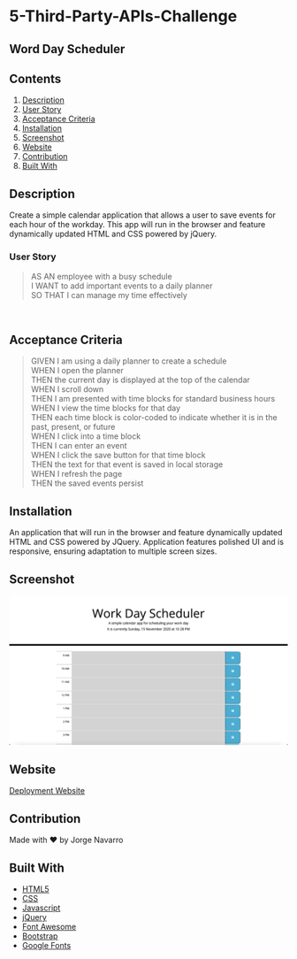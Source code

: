 # 5-Third-Party-APIs-Challenge
## Word Day Scheduler

## Contents
1. [Description](#description)
2. [User Story](#user-story)
3. [Acceptance Criteria](#acceptance-criteria)
4. [Installation](#installation)
5. [Screenshot](#screenshot)
6. [Website](#website)
7. [Contribution](#contribution)
8. [Built With](#built-with)


## Description
Create a simple calendar application that allows a user to save events for each hour of the workday. This app will run in the browser and feature dynamically updated HTML and CSS powered by jQuery.

### User Story
>AS AN employee with a busy schedule <br>
>I WANT to add important events to a daily planner<br>
>SO THAT I can manage my time effectively<br>
<br>

## Acceptance Criteria
>GIVEN I am using a daily planner to create a schedule<br>
>WHEN I open the planner<br>
>THEN the current day is displayed at the top of the calendar<br>
>WHEN I scroll down<br>
>THEN I am presented with time blocks for standard business hours<br>
>WHEN I view the time blocks for that day<br>
>THEN each time block is color-coded to indicate whether it is in the past, present, or future<br>
>WHEN I click into a time block<br>
>THEN I can enter an event<br>
>WHEN I click the save button for that time block<br>
>THEN the text for that event is saved in local storage<br>
>WHEN I refresh the page<br>
>THEN the saved events persist<br>

## Installation
An application that will run in the browser and feature dynamically updated HTML and CSS powered by JQuery. Application features polished UI and is responsive, ensuring adaptation to multiple screen sizes.


## Screenshot
![Work Day Scheduler](./assets/images/workday-scheduler.png)
<br>

## Website
[Deployment Website](https://jorgeebn16.github.io/5-Third-Party-APIs-Challenge/)

## Contribution
Made with ❤️ by Jorge Navarro

## Built With
* [HTML5](https://developer.mozilla.org/en-US/docs/Web/Guide/HTML/HTML5)
* [CSS](https://developer.mozilla.org/en-US/docs/Web/CSS)
* [Javascript](https://developer.mozilla.org/en-US/docs/Web/JavaScript)
* [jQuery](https://jquery.com/)
* [Font Awesome](https://fontawesome.com/)
* [Bootstrap](https://getbootstrap.com/)
* [Google Fonts](https://fonts.google.com/)